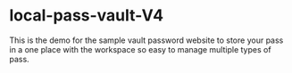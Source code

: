 # local-pass-vault-V4
This is the demo for the sample vault password website to store your pass in a one place with the workspace so easy to manage multiple types of pass.
